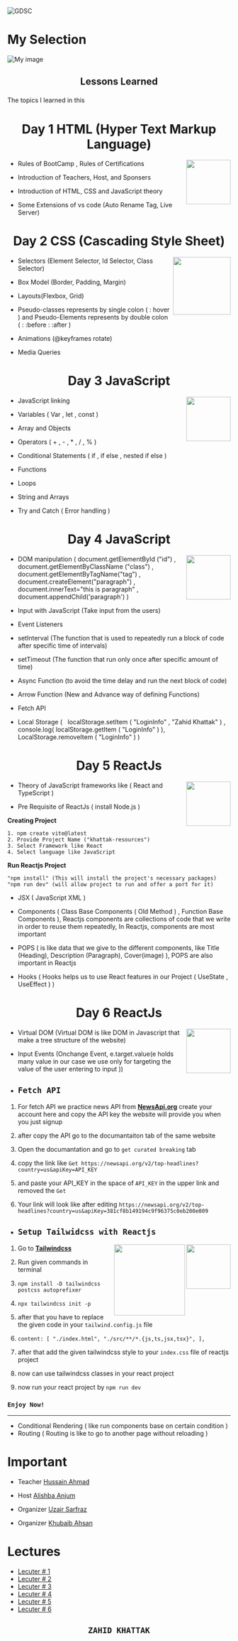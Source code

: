 ![GDSC](https://res.cloudinary.com/startup-grind/image/upload/dpr_2.0,fl_sanitize/v1/gcs/platform-data-dsc/contentbuilder/logo_dark_stacked_5giak2X.svg)

# My Selection

![My image](https://media.licdn.com/dms/image/D4D22AQE22o4rmiZTRQ/feedshare-shrink_800/0/1711120106077?e=1714003200&v=beta&t=KTKbOn-smGRMxejwq0xunuAtq7nlBhNikEhNm1gxwB8)

## <p align="center">Lessons Learned</p>

The topics I learned in this

# <p align="center" style="margin-bottom:0px;">Day 1 HTML (Hyper Text Markup Language)</p>

<img align="right" src="https://img.icons8.com/?size=256&id=20909&format=png" width="100px">

- Rules of BootCamp , Rules of Certifications

- Introduction of Teachers, Host, and Sponsers
- Introduction of HTML, CSS and JavaScript theory
- Some Extensions of vs code (Auto Rename Tag, Live Server)

# <p align="center" style="margin-bottom:0px;"> Day 2 CSS (Cascading Style Sheet) </p>

<img src="https://1000logos.net/wp-content/uploads/2020/09/CSS-Logo.png" width="130px" align="right">

- Selectors (Element Selector, Id Selector, Class Selector)

- Box Model (Border, Padding, Margin)
- Layouts(Flexbox, Grid)
- Pseudo-classes represents by single colon ( : hover ) and Pseudo-Elements represents by double colon ( : :before : :after )
- Animations (@keyframes rotate)
- Media Queries

# <p align="center" style="margin-bottom:0px;"> Day 3 JavaScript </p>

<img src="https://img.icons8.com/?size=256&id=108784&format=png" width="100px" align="right">

- JavaScript linking

- Variables ( Var , let , const )
- Array and Objects
- Operators ( + , - , \* , / , % )
- Conditional Statements ( if , if else , nested if else )
- Functions
- Loops
- String and Arrays
- Try and Catch ( Error handling )

# <p align="center" style="margin-bottom:0px;"> Day 4 JavaScript </p>

<img src="https://img.icons8.com/?size=256&id=108784&format=png" width="100px" align="right">

- DOM manipulation ( document.getElementById ("id") ,
  document.getElementByClassName ("class") , document.getElementByTagName("tag") , document.createElement("paragraph") , document.innerText="this is paragraph" , document.appendChild('paragraph') )

- Input with JavaScript (Take input from the users)

- Event Listeners

- setInterval (The function that is used to repeatedly run a block of code after specific time of intervals)

- setTimeout (The function that run only once after specific amount of time)
- Async Function (to avoid the time delay and run the next block of code)
- Arrow Function (New and Advance way of defining Functions)
- Fetch API
- Local Storage ( &nbsp; localStorage.setItem ( "LoginInfo" , "Zahid Khattak" ) , console.log( localStorage.getItem ( "LoginInfo" ) ), LocalStorage.removeItem ( "LoginInfo" ) )

# <p align="center" style="margin-bottom:0px;"> Day 5 ReactJs </p>

<img src="https://cdn.freebiesupply.com/logos/large/2x/react-1-logo-png-transparent.png" width="100px" align="right">

- Theory of JavaScript frameworks like ( React and TypeScript )

- Pre Requisite of ReactJs ( install Node.js )

**Creating Project**

`1. npm create vite@latest` <br>
`2. Provide Project Name ("khattak-resources")`<br>
`3. Select Framework like React`<br>
`4. Select language like JavaScript`

**Run Reactjs Project**

`"npm install" (This will install the project's necessary packages)`<br>
`"npm run dev" (will allow project to run and offer a port for it)`

- JSX ( JavaScript XML )
- Components ( Class Base Components ( Old Method ) , Function Base Components ), Reactjs components are collections of code that we write in order to reuse them repeatedly, In Reactjs, components are most important

- POPS ( is like data that we give to the different components, like Title (Heading), Description (Paragraph), Cover(image) ), POPS are also important in Reactjs

- Hooks ( Hooks helps us to use React features in our Project ( UseState , UseEffect ) )

# <p align="center" style="margin-bottom:0px;"> Day 6 ReactJs </p>

<img src="https://cdn.freebiesupply.com/logos/large/2x/react-1-logo-png-transparent.png" width="100px" align="right">

- Virtual DOM (Virtual DOM is like DOM in Javascript that make a tree structure of the website)

- Input Events (Onchange Event, e.target.value(e holds many value in our case we use only for targeting the value of the user entering to input ))

- ## **`Fetch API`**

1. For fetch API we practice news API from
   **[NewsApi.org](https://newsapi.org/)** create your account here and copy the API key the website will provide you when you just signup

2. after copy the API go to the documantaiton tab of the same website
3. Open the documantation and go to `get curated breaking` tab
4. copy the link like `Get https://newsapi.org/v2/top-headlines?country=us&apiKey=API_KEY`
5. and paste your API_KEY in the space of `API_KEY` in the upper link and removed the `Get`
6. Your link will look like after editing `https://newsapi.org/v2/top-headlines?country=us&apiKey=381cf8b149194c9f96375c0eb200e009`

- ## **`Setup Tailwidcss with Reactjs`**

<img src="https://cdn.freebiesupply.com/logos/large/2x/react-1-logo-png-transparent.png" width="100px" align="right">

<img src="https://miro.medium.com/v2/resize:fit:1400/1*Q0uAcG_S2J2gkcUaF5PyxA.png" width="160px" align="right">

1. Go to **[Tailwindcss](https://tailwindcss.com/docs/guides/vite)**
2. Run given commands in terminal

3. `npm install -D tailwindcss postcss autoprefixer`
4. `npx tailwindcss init -p`
5. after that you have to replace the given code in your `tailwind.config.js` file
6. `content: [
  "./index.html",
  "./src/**/*.{js,ts,jsx,tsx}",
],`
7. after that add the given tailwindcss style to your `index.css` file of reactjs project
8. now can use tailwindcss classes in your react project
9. now run your react project by `npm run dev`

### `Enjoy Now!`
---
- Conditional Rendering ( like run components base on certain condition )
- Routing ( Routing is like to go to another page without reloading )
# Important

- Teacher [Hussain Ahmad](https://www.linkedin.com/in/hussnain-ahmad/)

- Host [Alishba Anjum](https://www.linkedin.com/in/alishba-anjum-8ba06a28b/)
- Organizer [Uzair Sarfraz](https://www.linkedin.com/in/uzair-sarfraz/)
- Organizer [Khubaib Ahsan](https://www.linkedin.com/in/khubaib-ahsan-39a160264/)

# Lectures

- [Lecuter # 1](https://www.youtube.com/watch?v=Ld6GQwWJ0OE&t=930s&ab_channel=TheProfessorUzair)
- [Lecuter # 2](https://www.youtube.com/watch?v=8kAFodFdBHs&t=373s&ab_channel=TheProfessorUzair)
- [Lecuter # 3](https://www.youtube.com/watch?v=wBLNmWaPsto&t=4298s&ab_channel=TheProfessorUzair)
- [Lecuter # 4](https://www.youtube.com/watch?v=L-Bn_Fvjqvs&t=15s&ab_channel=TheProfessorUzair)
- [Lecuter # 5](https://www.youtube.com/watch?v=zBWWJIK36-g&t=12s&ab_channel=TheProfessorUzair)
- [Lecuter # 6](https://www.youtube.com/watch?v=cUGMIrB2mh4&t=4175s&ab_channel=TheProfessorUzair)


## <p align="center"> **`ZAHID KHATTAK`** </p>
